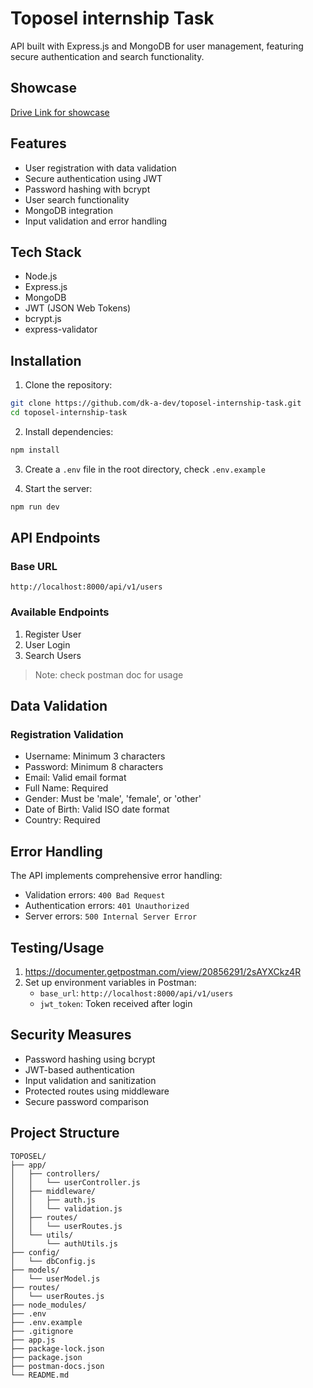 # Toposel internship Task

API built with Express.js and MongoDB for user management, featuring secure authentication and search functionality.

## Showcase
[Drive Link for showcase](https://drive.google.com/file/d/1TOXjRio7DJOT0SkXo-lhM39DyVewRtYs/view?usp=sharing)

## Features

- User registration with data validation
- Secure authentication using JWT
- Password hashing with bcrypt
- User search functionality
- MongoDB integration
- Input validation and error handling

## Tech Stack

- Node.js
- Express.js
- MongoDB
- JWT (JSON Web Tokens)
- bcrypt.js
- express-validator

## Installation

1. Clone the repository:
```bash
git clone https://github.com/dk-a-dev/toposel-internship-task.git
cd toposel-internship-task
```

2. Install dependencies:
```bash
npm install
```

3. Create a `.env` file in the root directory, check `.env.example`

4. Start the server:
```bash
npm run dev
```

## API Endpoints

### Base URL
```
http://localhost:8000/api/v1/users
```

### Available Endpoints

1. Register User
2. User Login
3. Search Users
> Note: check postman doc for usage 

## Data Validation

### Registration Validation
- Username: Minimum 3 characters
- Password: Minimum 8 characters
- Email: Valid email format
- Full Name: Required
- Gender: Must be 'male', 'female', or 'other'
- Date of Birth: Valid ISO date format
- Country: Required

## Error Handling

The API implements comprehensive error handling:
- Validation errors: `400 Bad Request`
- Authentication errors: `401 Unauthorized`
- Server errors: `500 Internal Server Error`

## Testing/Usage

1. https://documenter.getpostman.com/view/20856291/2sAYXCkz4R
2. Set up environment variables in Postman:
   - `base_url`: `http://localhost:8000/api/v1/users`
   - `jwt_token`: Token received after login

## Security Measures

- Password hashing using bcrypt
- JWT-based authentication
- Input validation and sanitization
- Protected routes using middleware
- Secure password comparison

## Project Structure

```
TOPOSEL/
├── app/
│   ├── controllers/
│   │   └── userController.js
│   ├── middleware/
│   │   ├── auth.js
│   │   └── validation.js
│   ├── routes/
│   │   └── userRoutes.js
│   └── utils/
│       └── authUtils.js
├── config/
│   └── dbConfig.js
├── models/
│   └── userModel.js
├── routes/
│   └── userRoutes.js
├── node_modules/
├── .env
├── .env.example
├── .gitignore
├── app.js
├── package-lock.json
├── package.json
├── postman-docs.json
└── README.md
```
